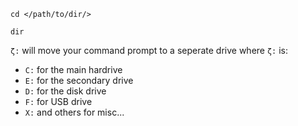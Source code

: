 <!-- MS Command Prompt Management.md -->


<!-- --------------------------------------------------------------------------------------- -->
<!-- THE BASICS: -->

`cd </path/to/dir/>`

`dir`


`ζ:` will move your command prompt to a seperate drive where `ζ:` is:
  * `C:` for the main hardrive
  * `E:` for the secondary drive
  * `D:` for the disk drive
  * `F:` for USB drive
  * `X:` and others for misc...

